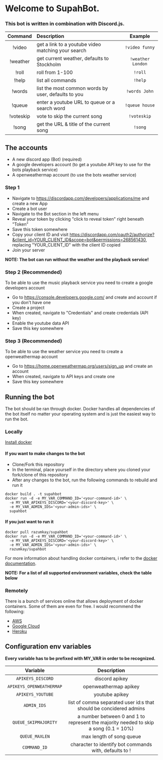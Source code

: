 # Welcome to SupahBot.

### This bot is written in combination with Discord.js.

| Command         | Description                                          | Example           |
| :-------------: |:-----------------------------------------------------| :----------------:|
| !video          | get a link to a youtube video matching your search   | `!video funny`    |
| !weather        | get current weather, defaults to Stockholm           | `!weather London` |
| !roll           | roll from 1-100                                      | `!roll`           |
| !help           | list all commands                                    | `!help`           |
| !words          | list the most common words by user, defaults to you  | `!words John`     |
| !queue          | enter a youtube URL to queue or a search word        | `!queue house`    |
| !voteskip       | vote to skip the current song                        | `!voteskip`       |
| !song           | get the URL & title of the current song              | `!song`           |

## The accounts
- A new discord app (Bot) (required)
- A google developers account (to get a youtube API key to use for the bots playback service)
- A openweathermap account (to use the bots weather service)

### Step 1
- Navigate to https://discordapp.com/developers/applications/me and create a new App
- Create a bot user
- Navigate to the Bot section in the left menu
- Reveal your token by clicking "click to reveal token" right beneath "Token"
- Save this token somewhere
- Copy your client ID and visit https://discordapp.com/oauth2/authorize?&client_id=YOUR_CLIENT_ID&scope=bot&permissions=268561430,
  replacing "YOUR_CLIENT_ID" with the client ID copied
- Join your server

**NOTE: The bot can run without the weather and the playback service!**

### Step 2 (Recommended)
To be able to use the music playback service you need to create a google developers account
- Go to https://console.developers.google.com/ and create and account if you don't have one
- Create a project
- When created, navigate to "Credentials" and create credentials (API key)
- Enable the youtube data API
- Save this key somewhere

### Step 3 (Recommended)
To be able to use the weather service you need to create a openweathermap account
- Go to https://home.openweathermap.org/users/sign_up and create an account
- When created, navigate to API keys and create one
- Save this key somewhere

## Running the bot
The bot should be ran through docker. Docker handles all dependencies of the bot itself no matter your operating system and is just the easiest way to run the bot.

### Locally
[Install docker](https://www.docker.com/)
#### If you want to make changes to the bot
- Clone/Fork this repository
- In the terminal, place yourself in the directory where you cloned your fork/clone of this repository
- After any changes to the bot, run the following commands to rebuild and run it
```
docker build . -t supahbot
docker run -d -e MY_VAR_COMMAND_ID='<your-command-id>' \
  -e MY_VAR_APIKEYS_DISCORD='<your-discord-key>' \
  -e MY_VAR_ADMIN_IDS='<your-admin-ids>' \
  supahbot
```
#### If you just want to run it
```
docker pull razumkay/supahbot
docker run -d -e MY_VAR_COMMAND_ID='<your-command-id>' \
  -e MY_VAR_APIKEYS_DISCORD='<your-discord-key>' \
  -e MY_VAR_ADMIN_IDS='<your-admin-ids>' \
  razumkay/supahbot
```

For more information about handling docker containers, i refer to the [docker documentation](https://docs.docker.com/).

**NOTE: For a list of all supported environment variables, check the table below**

### Remotely
There is a bunch of services online that allows deployment of docker containers. Some of them are even for free. I would recommend the following:
- [AWS](https://aws.amazon.com/docker/)
- [Google Cloud](https://cloud.google.com/run/docs/deploying)
- [Heroku](https://devcenter.heroku.com/categories/deploying-with-docker)

## Configuration env variables

**Every variable has to be prefixed with MY_VAR in order to be recognized.**

| Variable                   | Description                                                                          |
| :------------------------: |:------------------------------------------------------------------------------------:|
| `APIKEYS_DISCORD`          | discord apikey                                                                       |
| `APIKEYS_OPENWEATHERMAP`   | openweathermap apikey                                                                |
| `APIKEYS_YOUTUBE`          | youtube apikey                                                                       |
| `ADMIN_IDS`                | list of comma separated user id:s that should be concidered admins                   |
| `QUEUE_SKIPMAJORITY`       | a number between 0 and 1 to represent the majority needed to skip a song (0.1 = 10%) |
| `QUEUE_MAXLEN`             | max length of song queue                                                             |
| `COMMAND_ID`               | character to identify bot commands with, defaults to !                               |
